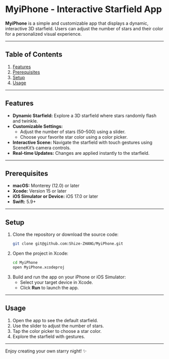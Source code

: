 # MyiPhone - Interactive Starfield App

**MyiPhone** is a simple and customizable app that displays a dynamic, interactive 3D starfield. Users can adjust the number of stars and their color for a personalized visual experience.

---

## Table of Contents

1. [Features](#features)
2. [Prerequisites](#prerequisites)
3. [Setup](#setup)
4. [Usage](#usage)

---

## Features

- **Dynamic Starfield:** Explore a 3D starfield where stars randomly flash and twinkle.
- **Customizable Settings:**
  - Adjust the number of stars (50–500) using a slider.
  - Choose your favorite star color using a color picker.
- **Interactive Scene:** Navigate the starfield with touch gestures using SceneKit’s camera controls.
- **Real-time Updates:** Changes are applied instantly to the starfield.

---

## Prerequisites

- **macOS:** Monterey (12.0) or later  
- **Xcode:** Version 15 or later  
- **iOS Simulator or Device:** iOS 17.0 or later  
- **Swift:** 5.9+

---

## Setup

1. Clone the repository or download the source code:
   ```bash
   git clone git@github.com:Shize-ZHANG/MyiPhone.git
   ```
2. Open the project in Xcode:
   ```bash
   cd MyiPhone
   open MyiPhone.xcodeproj
   ```
3. Build and run the app on your iPhone or iOS Simulator:
   - Select your target device in Xcode.
   - Click **Run** to launch the app.

---

## Usage

1. Open the app to see the default starfield.
2. Use the slider to adjust the number of stars.
3. Tap the color picker to choose a star color.
4. Explore the starfield with gestures.

---

Enjoy creating your own starry night! ✨
